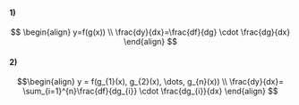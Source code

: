#### 1)
$$
\begin{align}
y=f(g(x)) \\
\frac{dy}{dx}=\frac{df}{dg} \cdot \frac{dg}{dx}
\end{align}
$$
#### 2) 
$$\begin{align}
y = f(g_{1}(x), g_{2}(x), \dots, g_{n}(x)) \\
\frac{dy}{dx}= \sum_{i=1}^{n}\frac{df}{dg_{i}} \cdot \frac{dg_{i}}{dx}
\end{align}
$$
